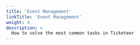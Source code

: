 ```yaml
---
title: 'Event Management'
linkTitle: 'Event Management'
weight: 4
description: >
  How to solve the most common tasks in Ticketeer
---
```


